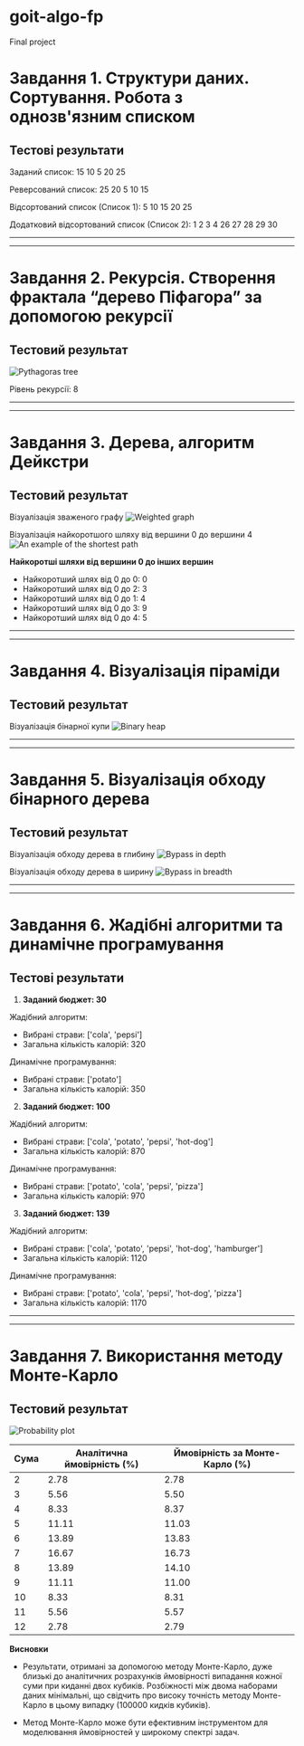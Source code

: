 # goit-algo-fp
Final project

**Завдання 1. Структури даних. Сортування. Робота з однозв'язним списком**
======================================================================================
**Тестові результати**
--------------------------------------------------------------------------------------

Заданий список:
15 10 5 20 25 

Реверсований список:
25 20 5 10 15 

Відсортований список (Список 1):
5 10 15 20 25 

Додатковий відсортований список (Список 2):
1 2 3 4 26 27 28 29 30 

**************************************************************************************
**************************************************************************************

**Завдання 2. Рекурсія. Створення фрактала “дерево Піфагора” за допомогою рекурсії**
======================================================================================
**Тестовий результат**
--------------------------------------------------------------------------------------

![Pythagoras tree](images/pythagoras-tree.jpg)

Рівень рекурсії: 8

**************************************************************************************
**************************************************************************************

**Завдання 3. Дерева, алгоритм Дейкстри**
======================================================================================
**Тестовий результат**
--------------------------------------------------------------------------------------

Візуалізація зваженого графу
![Weighted graph](images/graph.png)

Візуалізація найкоротшого шляху від вершини 0 до вершини 4
![An example of the shortest path](images/nodes-path-0-4.png)

**Найкоротші шляхи від вершини 0 до інших вершин**

* Найкоротший шлях від 0 до 0: 0
* Найкоротший шлях від 0 до 2: 3
* Найкоротший шлях від 0 до 1: 4
* Найкоротший шлях від 0 до 3: 9
* Найкоротший шлях від 0 до 4: 5

**************************************************************************************
**************************************************************************************

**Завдання 4. Візуалізація піраміди**
======================================================================================
**Тестовий результат**
--------------------------------------------------------------------------------------

Візуалізація бінарної купи
![Binary heap](images/binary-heap.png)

**************************************************************************************
**************************************************************************************

**Завдання 5. Візуалізація обходу бінарного дерева**
======================================================================================
**Тестовий результат**
--------------------------------------------------------------------------------------

Візуалізація обходу дерева в глибину
![Bypass in depth](images/depth.png)

Візуалізація обходу дерева в ширину
![Bypass in breadth](images/breadth.png)

**************************************************************************************
**************************************************************************************

**Завдання 6. Жадібні алгоритми та динамічне програмування**
======================================================================================
**Тестові результати**
--------------------------------------------------------------------------------------

1. **Заданий бюджет: 30**

Жадібний алгоритм:

* Вибрані страви: ['cola', 'pepsi']
* Загальна кількість калорій: 320

Динамічне програмування:

* Вибрані страви: ['potato']
* Загальна кількість калорій: 350

2. **Заданий бюджет: 100**

Жадібний алгоритм:

* Вибрані страви: ['cola', 'potato', 'pepsi', 'hot-dog']
* Загальна кількість калорій: 870

Динамічне програмування:

* Вибрані страви: ['potato', 'cola', 'pepsi', 'pizza']
* Загальна кількість калорій: 970

3. **Заданий бюджет: 139**

Жадібний алгоритм:

* Вибрані страви: ['cola', 'potato', 'pepsi', 'hot-dog', 'hamburger']
* Загальна кількість калорій: 1120

Динамічне програмування:

* Вибрані страви: ['potato', 'cola', 'pepsi', 'hot-dog', 'pizza']
* Загальна кількість калорій: 1170

**************************************************************************************
**************************************************************************************

**Завдання 7. Використання методу Монте-Карло**
======================================================================================
**Тестовий результат**
--------------------------------------------------------------------------------------

![Probability plot](images/probability.png)

| Сума | Аналітична ймовірність (%) | Ймовірність за Монте-Карло (%) |
|------|----------------------------|--------------------------------|
|  2   |           2.78             |             2.78               |
|  3   |           5.56             |             5.50               |
|  4   |           8.33             |             8.37               |
|  5   |           11.11            |             11.03              |
|  6   |           13.89            |             13.83              |
|  7   |           16.67            |             16.73              |
|  8   |           13.89            |             14.10              |
|  9   |           11.11            |             11.00              |
|  10  |           8.33             |             8.31               |
|  11  |           5.56             |             5.57               |
|  12  |           2.78             |             2.79               |

**Висновки**

* Результати, отримані за допомогою методу Монте-Карло, дуже близькі до аналітичних розрахунків ймовірності випадання кожної суми при киданні двох кубиків. Розбіжності між двома наборами даних мінімальні, що свідчить про високу точність методу Монте-Карло в цьому випадку (100000 кидків кубиків).

* Метод Монте-Карло може бути ефективним інструментом для моделювання ймовірностей у широкому спектрі задач.
